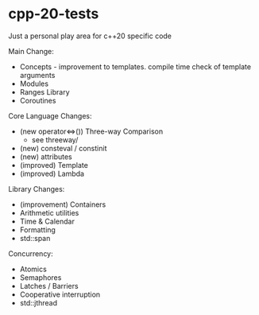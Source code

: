 # cpp-20-tests
Just a personal play area for c++20 specific code


Main Change:
- Concepts - improvement to templates. compile time check of template arguments
- Modules
- Ranges Library
- Coroutines

Core Language Changes:
- (new operator<=>()) Three-way Comparison  
    - see threeway/
- (new) consteval / constinit
- (new) attributes
- (improved) Template
- (improved) Lambda

Library Changes:
- (improvement) Containers
- Arithmetic utilities
- Time & Calendar
- Formatting
- std::span

Concurrency:
- Atomics
- Semaphores
- Latches / Barriers
- Cooperative interruption
- std::jthread
